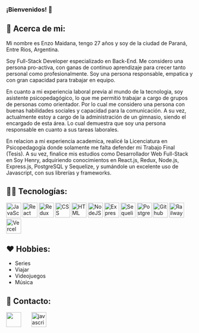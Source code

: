 ### ¡Bienvenidos! 🙌

<h2 width="100%">👨‍ Acerca de mi: </h2>

Mi nombre es Enzo Maidana, tengo 27 años y soy de la ciudad de Paraná, Entre Rios, Argentina. 

Soy Full-Stack Developer especializado en Back-End. Me considero una persona pro-activa, con ganas de continuo aprendizaje para crecer tanto personal como profesionalmente. Soy una persona responsable, empatica y con gran capacidad para trabajar en equipo. 

En cuanto a mi experiencia laboral previa al mundo de la tecnologia, soy asistente psicopedagógico, lo que me permitió trabajar a cargo de grupos de personas como orientador. Por lo cual me considero una persona con buenas habilidades sociales y capacidad para la comunicación. A su vez, actualmente estoy a cargo de la administración de un gimnasio, siendo el encargado de esta área. Lo cual demuestra que soy una persona responsable en cuanto a sus tareas laborales. 

En relacion a mi experiencia academica, realicé la Licenciatura en Psicopedagogía donde solamente me falta defender mi Trabajo Final (Tesis). A su vez, finalice mis estudios como Desarrollador Web Full-Stack en Soy Henry, adquiriendo conocimientos en React.js, Redux, Node.js, Express.js, PostgreSQL y Sequelize, y sumándole un excelente uso de Javascript, con sus librerías y frameworks.

<h2 width="100%">👨‍💻 Tecnologías: </h2>

<div>
  <img src="https://skillicons.dev/icons?i=javascript" title="JavaScript" alt="JavaScript" width="40" height="40"/>
  <img src="https://skillicons.dev/icons?i=react" title="React" alt="React" width="40" height="40"/> 
  <img src="https://skillicons.dev/icons?i=redux" title="Redux" alt="Redux " width="40" height="40"/> 
  <img src="https://skillicons.dev/icons?i=css"  title="CSS3" alt="CSS" width="40" height="40"/> 
  <img src="https://skillicons.dev/icons?i=html" title="HTML5" alt="HTML" width="40" height="40"/>  
  <img src="https://skillicons.dev/icons?i=nodejs" title="NodeJS" alt="NodeJS" width="40" height="40"/> 
  <img src="https://skillicons.dev/icons?i=express" title="Express" **alt="Express" width="40" height="40"/>
  <img src="https://seeklogo.com/images/S/sequelize-logo-9A5075DB9F-seeklogo.com.png" title="Sequelize" alt="Sequelize" width="40" height="40"/>
  <img src="https://skillicons.dev/icons?i=postgresql" title="PostgreSQL"  alt="PostgreSQL" width="40" height="40"/> 
  <img src="https://skillicons.dev/icons?i=github" title="Github" **alt="Github" width="40" height="40"/>
  <img src="https://railway.app/brand/logo-dark.svg" title="Railway" **alt="Railway" width="40" height="40"/>
  <img src="https://skillicons.dev/icons?i=vercel" title="Vercel" **alt="Vercel" width="40" height="40"/>
</div>

<h2 width="100%">❤ Hobbies: </h2>
<ul>
  <li>Series</li>
  <li>Viajar</li>
  <li>Videojuegos</li>
  <li>Música</li>
</ul>

<h2 width="100%">📱 Contacto: </h2>

<p>
<a href='https://www.linkedin.com/in/enzo-maidana/'><img src='https://camo.githubusercontent.com/a419040d85cc2ae6f6edccbfe3189b9b18c6dccfb1d50c7c3f26b2fb28983c97/68747470733a2f2f7265732e636c6f7564696e6172792e636f6d2f6465326f64337069772f696d6167652f75706c6f61642f635f7363616c652c775f36302f76313636383536303031352f706963732f4c496e6b6564496e5f6e6866796f752e706e67' width="40" height="40"/></a>
  <label>&#160 &#160 &#160 </label>
<a  href="mailto:enzomaidana1995@gmail.com" target="_blank"> 
 <img src="https://res.cloudinary.com/de2od3piw/image/upload/c_scale,w_60/v1668560897/pics/mail_dlhnuj.png" alt="javascript" width="40" height="40"/> 
 </div>
</p>

<!--
**EnzoMaidana/EnzoMaidana** is a ✨ _special_ ✨ repository because its `README.md` (this file) appears on your GitHub profile.

Here are some ideas to get you started:

- 🔭 I’m currently working on ...
- 🌱 I’m currently learning ...
- 👯 I’m looking to collaborate on ...
- 🤔 I’m looking for help with ...
- 💬 Ask me about ...
- 📫 How to reach me: ...
- 😄 Pronouns: ...
- ⚡ Fun fact: ...
-->
